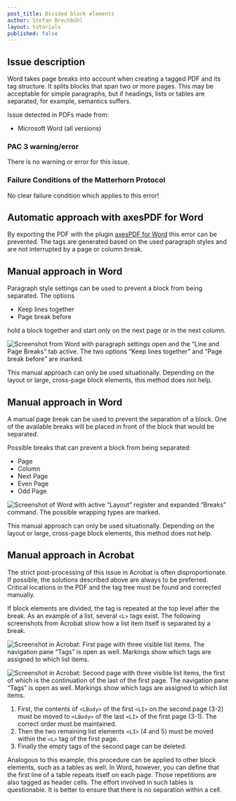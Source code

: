 ```yaml
---
post_title: Divided block elements
author: Stefan Brechbühl
layout: tutorials
published: false
---
```

## Issue description

Word takes page breaks into account when creating a tagged PDF and its tag structure. It splits blocks that span two or more pages. This may be acceptable for simple paragraphs, but if headings, lists or tables are separated, for example, semantics suffers.

Issue detected in PDFs made from:

- Microsoft Word (all versions)

### PAC 3 warning/error

There is no warning or error for this issue.

### Failure Conditions of the Matterhorn Protocol

No clear failure condition which applies to this error!

## Automatic approach with axesPDF for Word

By exporting the PDF with the plugin [axesPDF for Word](https://www.axes4.com/axespdf-for-word-overview.html) this error can be prevented. The tags are generated based on the used paragraph styles and are not interrupted by a page or column break.

## Manual approach in Word

Paragraph style settings can be used to prevent a block from being separated. The options

- Keep lines together
- Page break before

hold a block together and start only on the next page or in the next column.

![Screenshot from Word with paragraph settings open and the “Line and Page Breaks” tab active. The two options “Keep lines together” and “Page break before” are marked.](https://accessible-pdf.info/content/uploads/word-paragraph-page-break.png)

<div class="warning-block" markdown="1">
This manual approach can only be used situationally. Depending on the layout or large, cross-page block elements, this method does not help.
</div>

## Manual approach in Word

A manual page break can be used to prevent the separation of a block. One of the available breaks will be placed in front of the block that would be separated.

Possible breaks that can prevent a block from being separated:

- Page
- Column
- Next Page
- Even Page
- Odd Page

![Screenshot of Word with active “Layout” register and expanded “Breaks” command. The possible wrapping types are marked.](https://accessible-pdf.info/content/uploads/word-breaks.png)

<div class="warning-block" markdown="1">
This manual approach can only be used situationally. Depending on the layout or large, cross-page block elements, this method does not help.
</div>

## Manual approach in Acrobat

The strict post-processing of this issue in Acrobat is often disproportionate. If possible, the solutions described above are always to be preferred. Critical locations in the PDF and the tag tree must be found and corrected manually. 

If block elements are divided, the tag is repeated at the top level after the break. As an example of a list, several `<L>` tags exist. The following screenshots from Acrobat show how a list item itself is separated by a break.

![Screenshot in Acrobat: First page with three visible list items. The navigation pane “Tags” is open as well. Markings show which tags are assigned to which list items.](https://accessible-pdf.info/content/uploads/acrobat-liste-geteilt-1.png)

![Screenshot in Acrobat: Second page with three visible list items, the first of which is the continuation of the last of the first page. The navigation pane “Tags” is open as well. Markings show which tags are assigned to which list items.](https://accessible-pdf.info/content/uploads/acrobat-liste-geteilt-2.png) 

1. First, the contents of `<LBody>` of the first `<LI>` on the second page (3-2) must be moved to `<LBody>` of the last `<LI>` of the first page (3-1). The correct order must be maintained.
2. Then the two remaining list elements `<LI>` (4 and 5) must be moved within the `<L>` tag of the first page.
3. Finally the empty tags of the second page can be deleted.

Analogous to this example, this procedure can be applied to other block elements, such as a tables as well. In Word, however, you can define that the first line of a table repeats itself on each page. Those repetitions are also tagged as header cells. The effort involved in such tables is questionable. It is better to ensure that there is no separation within a cell.